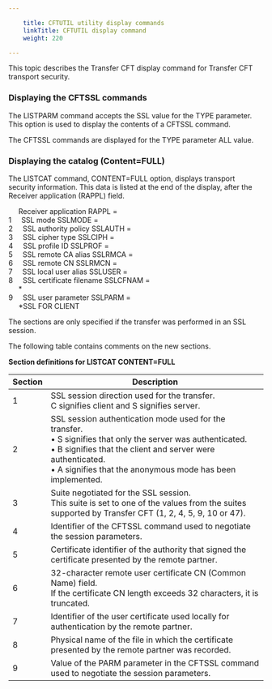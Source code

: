 ```yaml
---

    title: CFTUTIL utility display commands
    linkTitle: CFTUTIL display command
    weight: 220

---
```

This topic describes the Transfer CFT display command for Transfer CFT transport security.

<span id="Displaying_the_CFTSSL_commands"></span>

### Displaying the CFTSSL commands

The LISTPARM command accepts the SSL value for the TYPE parameter. This
option is used to display the contents of a CFTSSL command.

The CFTSSL commands are displayed for the TYPE parameter ALL value.

<span id="Displaying_the_catalog__Content_FULL_"></span>

### Displaying the catalog (Content=FULL)

The LISTCAT command, CONTENT=FULL option, displays transport security
information. This data is listed at the end of the display, after the
Receiver application (RAPPL) field.

     Receiver application RAPPL =  
1     SSL mode SSLMODE =  
2     SSL authority policy SSLAUTH =  
3     SSL cipher type SSLCIPH =  
4     SSL profile ID SSLPROF =  
5     SSL remote CA alias SSLRMCA =  
6     SSL remote CN SSLRMCN =  
7     SSL local user alias SSLUSER =  
8     SSL certificate filename SSLCFNAM =  
     \*  
9     SSL user parameter SSLPARM =  
     \*SSL FOR CLIENT

The sections are only specified if the transfer was performed in an
SSL session.

The following table contains comments on the new sections.

****Section definitions for LISTCAT CONTENT=FULL****


| Section  | Description  |
| --- | --- |
| 1  | SSL session direction used for the transfer.<br/> C signifies client and S signifies server.  |
| 2  | SSL session authentication mode used for the transfer.<br/> • S signifies that only the server was authenticated.<br/> • B signifies that the client and server were authenticated.<br/> • A signifies that the anonymous mode has been implemented.  |
| 3  | Suite negotiated for the SSL session.<br/> This suite is set to one of the values from the suites supported by Transfer CFT (1, 2, 4, 5, 9, 10 or 47).  |
| 4  | Identifier of the CFTSSL command used to negotiate the session parameters.  |
| 5  | Certificate identifier of the authority that signed the certificate presented by the remote partner.  |
| 6  | 32-character remote user certificate CN (Common Name) field.<br/> If the certificate CN length exceeds 32 characters, it is truncated.  |
| 7  | Identifier of the user certificate used locally for authentication by the remote partner.  |
| 8  | Physical name of the file in which the certificate presented by the remote partner was recorded.  |
| 9  | Value of the PARM parameter in the CFTSSL command used to negotiate the session parameters.  |

